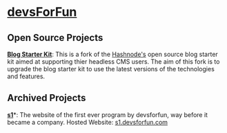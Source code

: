 # [devsForFun](https://devsforfun.com)

## Open Source Projects

[**Blog Starter Kit**](https://github.com/devsForFun/blog-starter-kit): This is a fork of the [Hashnode's](https://hashnode.com) open source blog starter kit aimed at supporting thier headless CMS users. The aim of this fork is to upgrade the blog starter kit to use the latest versions of the technologies and features.

## Archived Projects

[**s1**](https://github.com/devsForFun/s1)*: The website of the first ever program by devsforfun, way before it became a company.
Hosted Website: [s1.devsforfun.com](https://s1.devsforfun.com)
